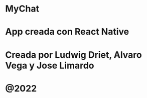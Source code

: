 # MyChat

# App creada con React Native

# Creada por Ludwig Driet, Alvaro Vega y Jose Limardo

# @2022 